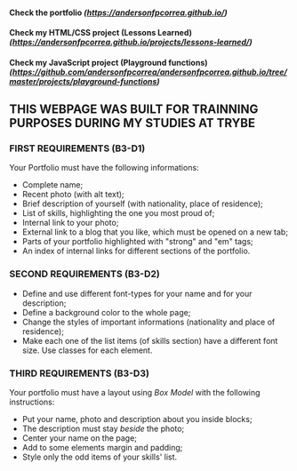 #### Check the portfolio _(https://andersonfpcorrea.github.io/)_

#### Check my HTML/CSS project (Lessons Learned)_(https://andersonfpcorrea.github.io/projects/lessons-learned/)_

#### Check my JavaScript project (Playground functions)_(https://github.com/andersonfpcorrea/andersonfpcorrea.github.io/tree/master/projects/playground-functions)_

## THIS WEBPAGE WAS BUILT FOR TRAINNING PURPOSES DURING MY STUDIES AT TRYBE

### FIRST REQUIREMENTS (B3-D1)

Your Portfolio must have the following informations:

- Complete name;
- Recent photo (with alt text);
- Brief description of yourself (with nationality, place of residence);
- List of skills, highlighting the one you most proud of;
- Internal link to your photo;
- External link to a blog that you like, which must be opened on a new tab;
- Parts of your portfolio highlighted with "strong" and "em" tags;
- An index of internal links for different sections of the portfolio.

### SECOND REQUIREMENTS (B3-D2)

- Define and use different font-types for your name and for your description;
- Define a background color to the whole page;
- Change the styles of important informations (nationality and place of residence);
- Make each one of the list items (of skills section) have a different font size. Use classes for each element.

### THIRD REQUIREMENTS (B3-D3)

Your portfolio must have a layout using <em>Box Model</em> with the following instructions:

- Put your name, photo and description about you inside blocks;
- The description must stay <em>beside</em> the photo;
- Center your name on the page;
- Add to some elements margin and padding;
- Style only the odd items of your skills' list.
